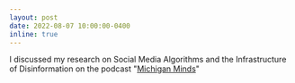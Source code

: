 ```yaml
---
layout: post
date: 2022-08-07 10:00:00-0400
inline: true
---
```


I discussed my research on Social Media Algorithms and the Infrastructure of Disinformation on the podcast "[Michigan Minds](https://podcasts.apple.com/tw/podcast/social-media-algorithms-and-the/id1439117046?i=1000569559789)"
